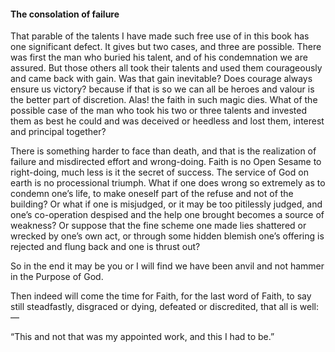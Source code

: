 #### The consolation of failure

That parable of the talents I have made such free use of in this book
has one significant defect. It gives but two cases, and three are
possible. There was first the man who buried his talent, and of his
condemnation we are assured. But those others all took their talents and
used them courageously and came back with gain. Was that gain
inevitable? Does courage always ensure us victory? because if that is so
we can all be heroes and valour is the better part of discretion. Alas\!
the faith in such magic dies. What of the possible case of the man who
took his two or three talents and invested them as best he could and was
deceived or heedless and lost them, interest and principal together?

There is something harder to face than death, and that is the
realization of failure and misdirected effort and wrong-doing. Faith is
no Open Sesame to right-doing, much less is it the secret of success.
The service of God on earth is no processional triumph. What if one does
wrong so extremely as to condemn one’s life, to make oneself part of the
refuse and not of the building? Or what if one is misjudged, or it may
be too pitilessly judged, and one’s co-operation despised and the help
one brought becomes a source of weakness? Or suppose that the fine
scheme one made lies shattered or wrecked by one’s own act, or through
some hidden blemish one’s offering is rejected and flung back and one is
thrust out?

So in the end it may be you or I will find we have been anvil and not
hammer in the Purpose of God.

Then indeed will come the time for Faith, for the last word of Faith, to
say still steadfastly, disgraced or dying, defeated or discredited, that
all is well:—

“This and not that was my appointed work, and this I had to be.”

